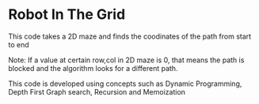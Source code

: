 # Robot In The Grid

This code takes a 2D maze and finds the coodinates of the path from start to end

Note: If a value at certain row,col in 2D maze is 0, that means the path is blocked and the algorithm looks for a different path. 

This code is developed using concepts such as Dynamic Programming, Depth First Graph search, Recursion and Memoization
